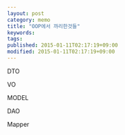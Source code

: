 ```yaml
---
layout: post
category: memo
title: "OOP에서 까리한것들"
keywords: 
tags: 
published: 2015-01-11T02:17:19+09:00
modified: 2015-01-11T02:17:19+09:00
---
```

DTO

VO

MODEL&nbsp;

DAO

Mapper

